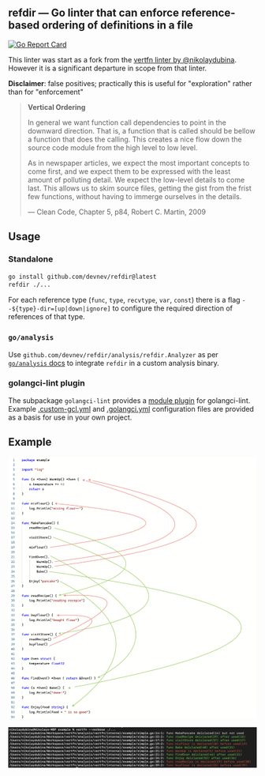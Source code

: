 ## refdir — Go linter that can enforce reference-based ordering of definitions in a file

[![Go Report Card](https://goreportcard.com/badge/github.com/devnev/refdir)](https://goreportcard.com/report/github.com/devnev/refdir)

This linter was start as a fork from the [vertfn linter by
@nikolaydubina](https://github.com/nikolaydubina/vertfn). However it is a
significant departure in scope from that linter.

**Disclaimer**: false positives; practically this is useful for "exploration" rather than for "enforcement"

> **Vertical Ordering**
>
> In general we want function call dependencies to point in the downward direction. That is, a function that is called should be bellow a function that does the calling. This creates a nice flow down the source code module from the high level to low level.
>
> As in newspaper articles, we expect the most important concepts to come first, and we expect them to be expressed with the least amount of polluting detail. We expect the low-level details to come last. This allows us to skim source files, getting the gist from the frist few functions, without having to immerge ourselves in the details.
>
> — Clean Code, Chapter 5, p84, Robert C. Martin, 2009

## Usage

### Standalone

```bash
go install github.com/devnev/refdir@latest
refdir ./...
```

For each reference type (`func`, `type`, `recvtype`, `var`, `const`) there is a flag `--${type}-dir=[up|down|ignore]` to configure the required direction of references of that type.

### `go/analysis`

Use `github.com/devnev/refdir/analysis/refdir.Analyzer` as per [`go/analysis` docs] to integrate `refdir` in a custom analysis binary.

[`go/analysis` docs]: https://pkg.go.dev/golang.org/x/tools/go/analysis

### golangci-lint plugin

The subpackage `golangci-lint` provides a [module plugin] for golangci-lint. Example [.custom-gcl.yml] and [.golangci.yml] configuration files are provided as a basis for use in your own project.

[module plugin]: https://golangci-lint.run/plugins/module-plugins
[.custom-gcl.yml]: ./golangci-lint/.custom-gcl.yml
[.golangci.yml]: ./golangci-lint/.golangci.yml

## Example

![](./doc/code-dep-viz.png)

![](./doc/output-color.png)

